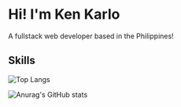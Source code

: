 
# Hi! I'm Ken Karlo 

A fullstack web developer based in the Philippines!

## Skills

![Top Langs](https://github-readme-stats.vercel.app/api/top-langs/?username=bykenkarlo&hide_progress=false)

![Anurag's GitHub stats](https://github-readme-stats.vercel.app/api?username=bykenkarlo&show_icons=true&theme=dark)
